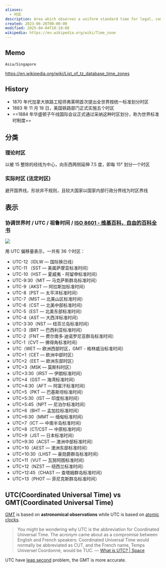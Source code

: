 ```yaml
---
aliases:
  - 时区
description: Area which observes a uniform standard time for legal, commercial and social purposes.
created: 2023-06-26T00:00:00
modified: 2025-04-04T10:10:08
wikipedia: https://en.wikipedia.org/wiki/Time_zone
---
```


## Memo

```
Asia/Singapore
```

https://en.wikipedia.org/wiki/List_of_tz_database_time_zones

## History

- 1870 年代加拿大铁路工程师弗莱明首次提出全世界按统一标准划分时区
- 1883 年 11 月 18 日，美国铁路部门正式实施五个时区
- ==1884 年华盛顿子午线国际会议正式通过采纳这种时区划分，称为世界标准时制度==

## 分类
### 理论时区

以被 15 整除的经线为中心，向东西两侧延伸 7.5 度，即每 15° 划分一个时区

### 实际时区 (法定时区)

避开国界线，形状并不规则，且较大国家以国家内部行政分界线为时区界线

## 表示

### 协调世界时 / UTC / 祖鲁时间 / [ISO 8601 - 维基百科，自由的百科全书](https://zh.wikipedia.org/zh-cn/ISO_8601)

![](https://raw.githack.com/bGZo/assets/dev/2025/202504041009374.png)

用 UTC 偏移量表示，一共有 36 个时区：

- UTC-12（IDLW — 国际换日线）
- UTC-11 （SST — 美属萨摩亚标准时间）
- UTC-10（HST — 夏威夷 - 阿留申标准时间）
- UTC-9:30（MIT — 马克萨斯群岛标准时间）
- UTC-9（AKST — 阿拉斯加标准时间）
- UTC-8（PST — 太平洋标准时间）
- UTC-7（MST — 北美山区标准时间）
- UTC-6（CST — 北美中部标准时间）
- UTC-5（EST — 北美东部标准时间）
- UTC-4（AST — 大西洋标准时间）
- UTC-3:30（NST — 纽芬兰岛标准时间）
- UTC-3（BRT — 巴西利亚标准时间）
- UTC-2（FNT — 费尔南多·迪诺罗尼亚群岛标准时间）
- UTC-1（CVT — 佛得角标准时间）
- UTC（WET — 欧洲西部时区，GMT - 格林威治标准时间）
- UTC+1（CET — 欧洲中部时区）
- UTC+2（EET — 欧洲东部时区）
- UTC+3（MSK — 莫斯科时区）
- UTC+3:30（IRST — 伊朗标准时间）
- UTC+4（GST — 海湾标准时间）
- UTC+4:30（AFT — 阿富汗标准时间）
- UTC+5（PKT — 巴基斯坦标准时间）
- UTC+5:30（IST — 印度标准时间）
- UTC+5:45（NPT — 尼泊尔标准时间）
- UTC+6（BHT — 孟加拉标准时间）
- UTC+6:30（MMT — 缅甸标准时间）
- UTC+7（ICT — 中南半岛标准时间）
- UTC+8（CT/CST — 中原标准时间）
- UTC+9（JST — 日本标准时间）
- UTC+9:30（ACST — 澳洲中部标准时间）
- UTC+10（AEST — 澳洲东部标准时间）
- UTC+10:30（LHST — 豪勋爵群岛标准时间）
- UTC+11（VUT — 瓦努阿图标准时间）
- UTC+12（NZST — 纽西兰标准时间）
- UTC+12:45（CHAST — 查塔姆群岛标准时间）
- UTC+13（PHOT — 菲尼克斯群岛标准时间）

## **UTC**(Coordinated Universal Time) vs **GMT**(Coordinated Universal Time)

[GMT](https://en.wikipedia.org/wiki/Greenwich_Mean_Time) is based on **astronomical observations** while UTC is based on [atomic clocks](https://en.wikipedia.org/wiki/Atomic_clock).

> You might be wondering why UTC is the abbreviation for Coordinated Universal Time. The acronym came about as a compromise between English and French speakers: Coordinated Universal Time would normally be abbreviated as CUT, and the French name, Temps Universel Coordonné, would be TUC.
> — [What is UTC? | Space](https://www.space.com/what-is-utc.html)

UTC have [leap second](https://en.wikipedia.org/wiki/Leap_second) problem, the GMT is more accurate.
